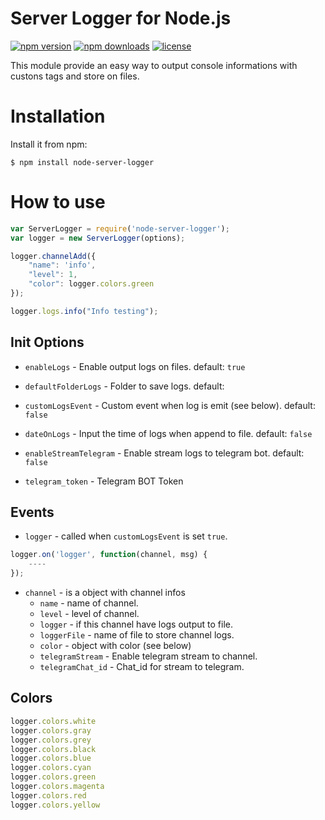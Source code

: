 # Server Logger for Node.js
[![npm version](https://img.shields.io/npm/v/server-logger.svg)](https://www.npmjs.com/package/server-logger)
[![npm downloads](https://img.shields.io/npm/dm/server-logger.svg)](https://npmjs.com/package/server-logger)
[![license](https://img.shields.io/npm/l/server-logger.svg)](https://github.com/lucasgolino/node-server-logger/blob/master/LICENSE)


This module provide an easy way to output console informations with custons tags and store on files.

# Installation

Install it from npm:
	
	$ npm install node-server-logger

# How to use
	
```js
var ServerLogger = require('node-server-logger');
var logger = new ServerLogger(options);

logger.channelAdd({
	"name": 'info',
	"level": 1,
	"color": logger.colors.green
});

logger.logs.info("Info testing");
```

## Init Options
- `enableLogs` - Enable output logs on files. default: `true`
- `defaultFolderLogs` - Folder to save logs. default: ` `
- `customLogsEvent` - Custom event when log is emit (see below). default: `false`
- `dateOnLogs` - Input the time of logs when append to file. default: `false`

- `enableStreamTelegram` - Enable stream logs to telegram bot. default: `false`
- `telegram_token` - Telegram BOT Token

## Events
- `logger` - called when `customLogsEvent` is set `true`.

```js
logger.on('logger', function(channel, msg) {
	----
});
```

- `channel` - is a object with channel infos
	- `name` - name of channel.
	- `level` - level of channel.
	- `logger` - if this channel have logs output to file.
	- `loggerFile` - name of file to store channel logs.
	- `color` - object with color (see below)
	- `telegramStream` - Enable telegram stream to channel.
	- `telegramChat_id` - Chat_id for stream to telegram.

## Colors

```js
logger.colors.white
logger.colors.gray
logger.colors.grey
logger.colors.black
logger.colors.blue
logger.colors.cyan
logger.colors.green
logger.colors.magenta
logger.colors.red
logger.colors.yellow
```